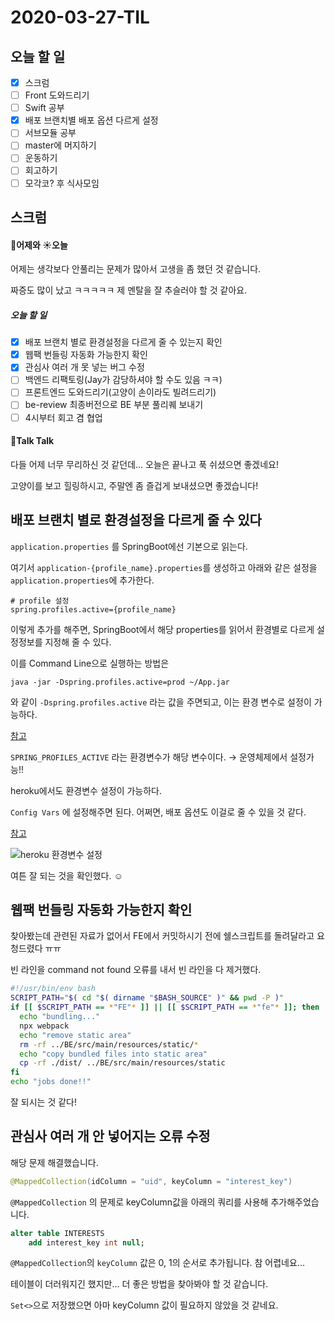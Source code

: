 # 2020-03-27-TIL

## 오늘 할 일

- [x] 스크럼
- [ ] Front 도와드리기
- [ ] Swift 공부
- [x] 배포 브랜치별 배포 옵션 다르게 설정
- [ ] 서브모듈 공부
- [ ] master에 머지하기
- [ ] 운동하기
- [ ] 회고하기
- [ ] 모각코? 후 식사모임

## 스크럼

#### 🌝어제와 ☀️오늘

어제는 생각보다 안풀리는 문제가 많아서 고생을 좀 했던 것 같습니다.

짜증도 많이 났고 ㅋㅋㅋㅋㅋ 제 멘탈을 잘 추슬러야 할 것 같아요.

##### 오늘 할 일

- [x] 배포 브랜치 별로 환경설정을 다르게 줄 수 있는지 확인
- [x] 웹팩 번들링 자동화 가능한지 확인
- [x] 관심사 여러 개 못 넣는 버그 수정
- [ ] 백엔드 리팩토링(Jay가 감당하셔야 할 수도 있음 ㅋㅋ)
- [ ] 프론트엔드 도와드리기(고양이 손이라도 빌려드리기)
- [ ] be-review 최종버전으로 BE 부분 풀리퀘 보내기
- [ ] 4시부터 회고 겸 협업

#### 📢Talk Talk

다들 어제 너무 무리하신 것 같던데... 오늘은 끝나고 푹 쉬셨으면 좋겠네요!

고양이를 보고 힐링하시고, 주말엔 좀 즐겁게 보내셨으면 좋겠습니다!

## 배포 브랜치 별로 환경설정을 다르게 줄 수 있다

`application.properties` 를 SpringBoot에선 기본으로 읽는다.

여기서 `application-{profile_name}.properties`를 생성하고 아래와 같은 설정을 `application.properties`에 추가한다.

```properties
# profile 설정
spring.profiles.active={profile_name}
```

이렇게 추가를 해주면, SpringBoot에서 해당 properties를 읽어서 환경별로 다르게 설정정보를 지정해 줄 수 있다.

이를 Command Line으로 실행하는 방법은 

```shell
java -jar -Dspring.profiles.active=prod ~/App.jar
```

와 같이 `-Dspring.profiles.active` 라는 값을 주면되고, 이는 환경 변수로 설정이 가능하다.

[참고](https://stackoverflow.com/questions/38520638/how-to-set-spring-profile-from-system-variable)

`SPRING_PROFILES_ACTIVE` 라는 환경변수가 해당 변수이다. → 운영체제에서 설정가능!!

heroku에서도 환경변수 설정이 가능하다.

`Config Vars` 에 설정해주면 된다. 어쩌면, 배포 옵션도 이걸로 줄 수 있을 것 같다.

[참고](https://stackoverflow.com/questions/55984799/deploy-spring-boot-app-to-heroku-with-a-particular-application-properties-file/55985144)

![heroku 환경변수 설정](https://i.imgur.com/NKUY5HK.png)

여튼 잘 되는 것을 확인했다. ☺️

## 웹팩 번들링 자동화 가능한지 확인

찾아봤는데 관련된 자료가 없어서 FE에서 커밋하시기 전에 쉘스크립트를 돌려달라고 요청드렸다 ㅠㅠ

빈 라인을 command not found 오류를 내서 빈 라인을 다 제거했다.

```sh
#!/usr/bin/env bash
SCRIPT_PATH="$( cd "$( dirname "$BASH_SOURCE" )" && pwd -P )"
if [[ $SCRIPT_PATH == *"FE"* ]] || [[ $SCRIPT_PATH == *"fe"* ]]; then
  echo "bundling..."
  npx webpack
  echo "remove static area"
  rm -rf ../BE/src/main/resources/static/*
  echo "copy bundled files into static area"
  cp -rf ./dist/ ../BE/src/main/resources/static
fi
echo "jobs done!!"

```

잘 되시는 것 같다!

## 관심사 여러 개 안 넣어지는 오류 수정

해당 문제 해결했습니다.

```java
@MappedCollection(idColumn = "uid", keyColumn = "interest_key")
```

`@MappedCollection` 의 문제로 keyColumn값을 아래의 쿼리를 사용해 추가해주었습니다.

```sql
alter table INTERESTS
    add interest_key int null;
```

`@MappedCollection`의 `keyColumn` 값은 0, 1의 순서로 추가됩니다. 참 어렵네요...

테이블이 더러워지긴 했지만... 더 좋은 방법을 찾아봐야 할 것 같습니다.

`Set<>`으로 저장했으면 아마 keyColumn 값이 필요하지 않았을 것 같네요.

